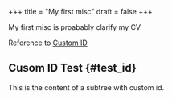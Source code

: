 +++
title = "My first misc"
draft = false
+++

My first misc is proabably clarify my CV

Reference to [Custom ID](#test_id)


## Cusom ID Test {#test_id}

This is the content of a subtree with custom id.
